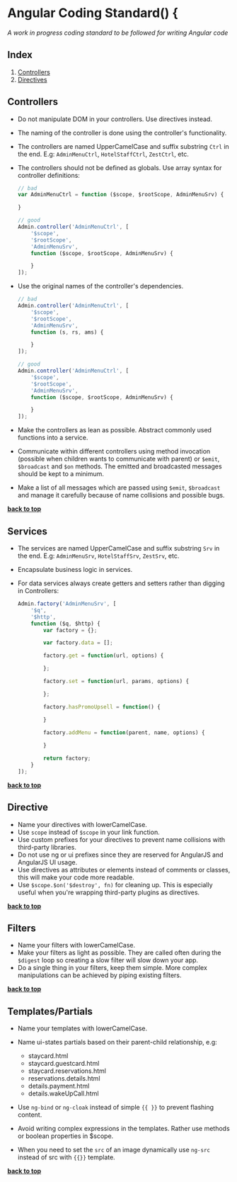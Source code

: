# Angular Coding Standard() {

*A work in progress coding standard to be followed for writing Angular code*

## Index

1. [Controllers](#controllers)
1. [Directives](#directives)


## Controllers

  - Do not manipulate DOM in your controllers. Use directives instead.
  - The naming of the controller is done using the controller's functionality.
  - The controllers are named UpperCamelCase and suffix substring `Ctrl` in the end. E.g: `AdminMenuCtrl`, `HotelStaffCtrl`, `ZestCtrl`, etc.
  - The controllers should not be defined as globals. Use array syntax for controller definitions:

    ```javascript
    // bad
    var AdminMenuCtrl = function ($scope, $rootScope, AdminMenuSrv) {

    }

    // good
    Admin.controller('AdminMenuCtrl', [
    	'$scope',
    	'$rootScope',
    	'AdminMenuSrv',
    	function ($scope, $rootScope, AdminMenuSrv) {

    	}
    ]);
    ```

  - Use the original names of the controller's dependencies.

  	```javascript
  	// bad
    Admin.controller('AdminMenuCtrl', [
    	'$scope',
    	'$rootScope',
    	'AdminMenuSrv',
    	function (s, rs, ams) {

    	}
    ]);

    // good
    Admin.controller('AdminMenuCtrl', [
    	'$scope',
    	'$rootScope',
    	'AdminMenuSrv',
    	function ($scope, $rootScope, AdminMenuSrv) {

    	}
    ]);
    ```

  - Make the controllers as lean as possible. Abstract commonly used functions into a service.
  - Communicate within different controllers using method invocation (possible when children wants to communicate with parent) or `$emit`, `$broadcast` and `$on` methods. The emitted and broadcasted messages should be kept to a minimum.
  - Make a list of all messages which are passed using `$emit`, `$broadcast` and manage it carefully because of name collisions and possible bugs.

**[back to top](#index)**


## Services

  - The services are named UpperCamelCase and suffix substring `Srv` in the end. E.g: `AdminMenuSrv`, `HotelStaffSrv`, `ZestSrv`, etc.
  - Encapsulate business logic in services.
  - For data services always create getters and setters rather than digging in Controllers:

  	```javascript
    Admin.factory('AdminMenuSrv', [
    	'$q',
    	'$http',
    	function ($q, $http) {
    		var factory = {};

    		var factory.data = [];

    		factory.get = function(url, options) {

    		};

    		factory.set = function(url, params, options) {

    		};

    		factory.hasPromoUpsell = function() {

    		}

    		factory.addMenu = function(parent, name, options) {
    		  
    		}

    		return factory;
    	}
    ]);
    ```

**[back to top](#index)**


## Directive

  - Name your directives with lowerCamelCase.
  - Use `scope` instead of `$scope` in your link function.
  - Use custom prefixes for your directives to prevent name collisions with third-party libraries.
  - Do not use ng or ui prefixes since they are reserved for AngularJS and AngularJS UI usage.
  - Use directives as attributes or elements instead of comments or classes, this will make your code more readable.
  - Use `$scope.$on('$destroy', fn)` for cleaning up. This is especially useful when you're wrapping third-party plugins as directives.

**[back to top](#index)**


## Filters

  - Name your filters with lowerCamelCase.
  - Make your filters as light as possible. They are called often during the `$digest` loop so creating a slow filter will slow down your app.
  - Do a single thing in your filters, keep them simple. More complex manipulations can be achieved by piping existing filters.

**[back to top](#index)**


## Templates/Partials
  
  - Name your templates with lowerCamelCase.
  - Name ui-states partials based on their parent-child relationship, e.g:

  	+ staycard.html
  	+ staycard.guestcard.html
    + staycard.reservations.html
    + reservations.details.html
    + details.payment.html
    + details.wakeUpCall.html

  - Use `ng-bind` or `ng-cloak` instead of simple `{{ }}` to prevent flashing content.
  - Avoid writing complex expressions in the templates. Rather use methods or boolean properties in $scope.
  - When you need to set the `src` of an image dynamically use `ng-src` instead of src with `{{}}` template.

**[back to top](#index)**
